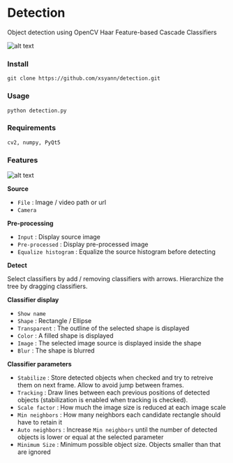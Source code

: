Detection
=========

Object detection using OpenCV Haar Feature-based Cascade Classifiers

![alt text](http://www.xsyann.com/epitech/detection.png)

### Install

    git clone https://github.com/xsyann/detection.git

### Usage

    python detection.py
    

### Requirements
  
    cv2, numpy, PyQt5

### Features

![alt text](http://www.xsyann.com/epitech/detection_icon.png)

**Source**

* `File` : Image / video path or url
* `Camera`

**Pre-processing**

* `Input` : Display source image
* `Pre-processed` : Display pre-processed image
* `Equalize histogram` : Equalize the source histogram before detecting

**Detect**

Select classifiers by add / removing classifiers with arrows.
Hierarchize the tree by dragging classifiers.

**Classifier display**

* `Show name`
* `Shape` : Rectangle / Ellipse
* `Transparent` : The outline of the selected shape is displayed
* `Color` : A filled shape is displayed
* `Image` : The selected image source is displayed inside the shape
* `Blur` : The shape is blurred

**Classifier parameters**

* `Stabilize` : Store detected objects when checked and try to retreive them on next frame. Allow to avoid jump between frames.
* `Tracking` : Draw lines between each previous positions of detected objects (stabilization is enabled when tracking is checked).
* `Scale factor` : How much the image size is reduced at each image scale
* `Min neighbors` : How many neighbors each candidate rectangle should have to retain it
* `Auto neighbors` : Increase `Min neighbors` until the number of detected objects is lower or equal at the selected parameter
* `Minimum Size` : Minimum possible object size. Objects smaller than that are ignored
